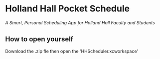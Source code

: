 Holland Hall Pocket Schedule
======================
######  A Smart, Personal Scheduling App for Holland Hall Faculty and Students

How to open yourself
-------------------------
Download the .zip fle then open the 'HHScheduler.xcworkspace' 
